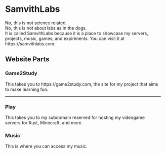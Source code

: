 <h1>SamvithLabs</h1>
No, this is not science related.
<br>
No, this is not about labs as in the dogs.
<br>
It is called SamvithLabs because it is a place to showcase my servers, projects, music, games, and expiriments. You can visit it at https://samvithlabs.com.
<h2>Website Parts</h2>
<h3>Game2Study</h3>
This takes you to https://game2study.com, the site for my project that aims to make learning fun.
<hr>
<h3>Play</h3>
This takes you to my subdomain reserved for hosting my videogame servers for Rust, Minecraft, and more.
<h3>Music</h3>
This is where you can access my music.

